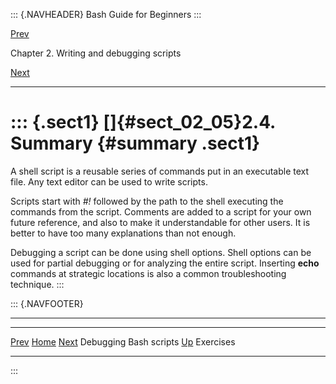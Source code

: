 ::: {.NAVHEADER}
Bash Guide for Beginners
:::

[Prev](sect_02_03.md)

Chapter 2. Writing and debugging scripts

[Next](sect_02_06.md)

------------------------------------------------------------------------

::: {.sect1}
[]{#sect_02_05}2.4. Summary {#summary .sect1}
===========================

A shell script is a reusable series of commands put in an executable
text file. Any text editor can be used to write scripts.

Scripts start with *\#!* followed by the path to the shell executing the
commands from the script. Comments are added to a script for your own
future reference, and also to make it understandable for other users. It
is better to have too many explanations than not enough.

Debugging a script can be done using shell options. Shell options can be
used for partial debugging or for analyzing the entire script. Inserting
**echo** commands at strategic locations is also a common
troubleshooting technique.
:::

::: {.NAVFOOTER}

------------------------------------------------------------------------

  ------------------------- -------------------- -------------------------
  [Prev](sect_02_03.md)    [Home](index.md)    [Next](sect_02_06.md)
  Debugging Bash scripts     [Up](chap_02.md)                  Exercises
  ------------------------- -------------------- -------------------------
:::
